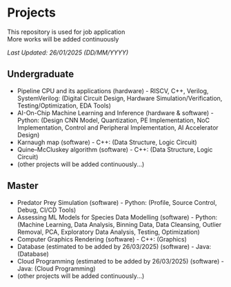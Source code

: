 # Projects
This repository is used for job application  
More works will be added continuously

*Last Updated: 26/01/2025 (DD/MM/YYYY)*  

## Undergraduate
- Pipeline CPU and its applications (hardware) - RISCV, C++, Verilog, SystemVerilog: (Digital Circuit Design, Hardware Simulation/Verification, Testing/Optimization, EDA Tools)
- AI-On-Chip Machine Learning and Inference (hardware & software) - Python: (Design CNN Model, Quantization, PE Implementation, NoC Implementation, Control and Peripheral Implementation, AI Accelerator Design)
- Karnaugh map (software) - C++: (Data Structure, Logic Circuit)
- Quine–McCluskey algorithm (software) - C++: (Data Structure, Logic Circuit)
- (other projects will be added continuously...)

## Master
- Predator Prey Simulation (software) - Python: (Profile, Source Control, Debug, CI/CD Tools)
- Assessing ML Models for Species Data Modelling (software) - Python: (Machine Learning, Data Analysis, Binning Data, Data Cleansing, Outlier Removal, PCA, Exploratory Data Analysis, Testing, Optimization)
- Computer Graphics Rendering (software) - C++: (Graphics)
- Database (estimated to be added by 26/03/2025) (software) - Java: (Database)
- Cloud Programming (estimated to be added by 26/03/2025) (software) - Java: (Cloud Programming)
- (other projects will be added continuously...)
